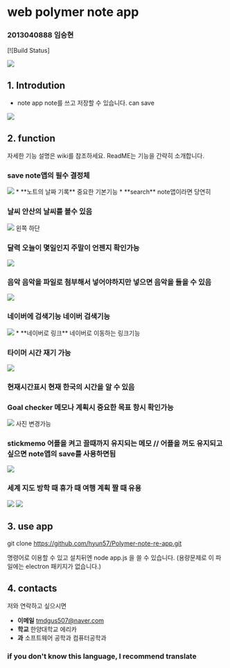 # web polymer note app
### 2013040888 임승현
[![Build Status]

<img src = "/images/logo.jpg" />


## 1. Introdution
* note app
note를 쓰고 저장할 수 있습니다. can save

<a>
<img src = "/images/main.png" />
</a>

## 2. function

자세한 기능 설명은 wiki를 참조하세요.
ReadME는 기능을 간략히 소개합니다.

### **save** note앱의 필수 결정체
<img src = "/images/main.png" />
* **노트의 날짜 기록** 중요한 기본기능
* **search** note앱이라면 당연히

### **날씨** 안산의 날씨를 볼수 있음
<img src = "/images/main.png" />
왼쪽 하단

### **달력** 오늘이 몇일인지 주말이 언젠지 확인가능
<img src = "/images/calender.png" />

### **음악** 음악을 파일로 첨부해서 넣어야하지만 넣으면 음악을 들을 수 있음
<img src = "/images/musicplay.png" />


### **네이버에 검색기능** 네이버 검색기능
<img src = "/images/naver.png" />
* **네이버로 링크** 네이버로 이동하는 링크기능

### **타이머** 시간 재기 가능
<img src = "/images/time.png" />

### **현재시간표시** 현재 한국의 시간을 알 수 있음
### **Goal checker** 메모나 계획시 중요한 목표 항시 확인가능
<img src = "/images/dream.png" />
사진 변경가능

### **stickmemo** 어플을 켜고 끌때까지 유지되는 메모 // 어플을 꺼도 유지되고 싶으면 note앱의 save를 사용하면됨
<img src = "/images/main.png" />

### **세계 지도** 방학 때 휴가 때 여행 계획 짤 때 유용
<img src = "/images/world.png" />
<img src = "/images/worldload.png" />

## 3. use app
git clone https://github.com/hyun57/Polymer-note-re-app.git

명령어로 이용할 수 있고
설치뒤엔 node app.js 을 쓸 수 있습니다.
(용량문제로 이 파일에는 electron 패키지가 없습니다.)


## 4. contacts
저와 연락하고 싶으시면
* **이메일** tmdgus507@naver.com
* **학교** 한양대학교 에리카
* **과** 소프트웨어 공학과 컴퓨터공학과

### if you don't know this language, I recommend translate
